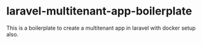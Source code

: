 # laravel-multitenant-app-boilerplate
This is a boilerplate to create a multitenant app in laravel with docker setup also.
